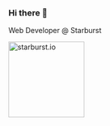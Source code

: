 ### Hi there 👋

Web Developer @ Starburst


<a href="https://starburst.io/"><img src="https://www.starburst.io/wp-content/themes/starburst-theme/includes/img/starburst_logo.png" title="starburst.io" width="150px" /></a>

<!--
**kylefraser/kylefraser** is a ✨ _special_ ✨ repository because its `README.md` (this file) appears on your GitHub profile.

Here are some ideas to get you started:

- 🔭 I’m currently working on ...
- 🌱 I’m currently learning ...
- 👯 I’m looking to collaborate on ...
- 🤔 I’m looking for help with ...
- 💬 Ask me about ...
- 📫 How to reach me: ...
- 😄 Pronouns: ...
- ⚡ Fun fact: ...
-->
